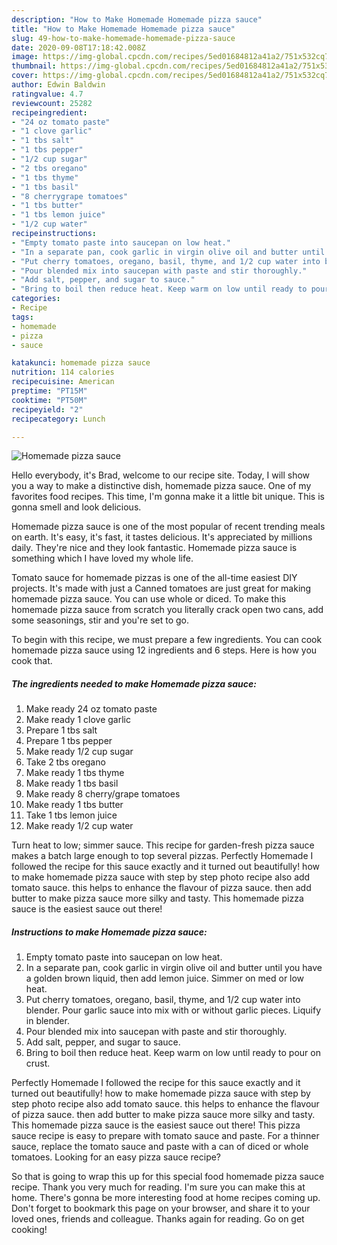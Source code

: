 ```yaml
---
description: "How to Make Homemade Homemade pizza sauce"
title: "How to Make Homemade Homemade pizza sauce"
slug: 49-how-to-make-homemade-homemade-pizza-sauce
date: 2020-09-08T17:18:42.008Z
image: https://img-global.cpcdn.com/recipes/5ed01684812a41a2/751x532cq70/homemade-pizza-sauce-recipe-main-photo.jpg
thumbnail: https://img-global.cpcdn.com/recipes/5ed01684812a41a2/751x532cq70/homemade-pizza-sauce-recipe-main-photo.jpg
cover: https://img-global.cpcdn.com/recipes/5ed01684812a41a2/751x532cq70/homemade-pizza-sauce-recipe-main-photo.jpg
author: Edwin Baldwin
ratingvalue: 4.7
reviewcount: 25282
recipeingredient:
- "24 oz tomato paste"
- "1 clove garlic"
- "1 tbs salt"
- "1 tbs pepper"
- "1/2 cup sugar"
- "2 tbs oregano"
- "1 tbs thyme"
- "1 tbs basil"
- "8 cherrygrape tomatoes"
- "1 tbs butter"
- "1 tbs lemon juice"
- "1/2 cup water"
recipeinstructions:
- "Empty tomato paste into saucepan on low heat."
- "In a separate pan, cook garlic in virgin olive oil and butter until you have a golden brown liquid, then add lemon juice. Simmer on med or low heat."
- "Put cherry tomatoes, oregano, basil, thyme, and 1/2 cup water into blender. Pour garlic sauce into mix with or without garlic pieces. Liquify in blender."
- "Pour blended mix into saucepan with paste and stir thoroughly."
- "Add salt, pepper, and sugar to sauce."
- "Bring to boil then reduce heat. Keep warm on low until ready to pour on crust."
categories:
- Recipe
tags:
- homemade
- pizza
- sauce

katakunci: homemade pizza sauce 
nutrition: 114 calories
recipecuisine: American
preptime: "PT15M"
cooktime: "PT50M"
recipeyield: "2"
recipecategory: Lunch

---
```



![Homemade pizza sauce](https://img-global.cpcdn.com/recipes/5ed01684812a41a2/751x532cq70/homemade-pizza-sauce-recipe-main-photo.jpg)

Hello everybody, it's Brad, welcome to our recipe site. Today, I will show you a way to make a distinctive dish, homemade pizza sauce. One of my favorites food recipes. This time, I'm gonna make it a little bit unique. This is gonna smell and look delicious.

Homemade pizza sauce is one of the most popular of recent trending meals on earth. It's easy, it's fast, it tastes delicious. It's appreciated by millions daily. They're nice and they look fantastic. Homemade pizza sauce is something which I have loved my whole life.

Tomato sauce for homemade pizzas is one of the all-time easiest DIY projects. It&#39;s made with just a Canned tomatoes are just great for making homemade pizza sauce. You can use whole or diced. To make this homemade pizza sauce from scratch you literally crack open two cans, add some seasonings, stir and you&#39;re set to go.


To begin with this recipe, we must prepare a few ingredients. You can cook homemade pizza sauce using 12 ingredients and 6 steps. Here is how you cook that.

<!--inarticleads1-->

##### The ingredients needed to make Homemade pizza sauce:

1. Make ready 24 oz tomato paste
1. Make ready 1 clove garlic
1. Prepare 1 tbs salt
1. Prepare 1 tbs pepper
1. Make ready 1/2 cup sugar
1. Take 2 tbs oregano
1. Make ready 1 tbs thyme
1. Make ready 1 tbs basil
1. Make ready 8 cherry/grape tomatoes
1. Make ready 1 tbs butter
1. Take 1 tbs lemon juice
1. Make ready 1/2 cup water


Turn heat to low; simmer sauce. This recipe for garden-fresh pizza sauce makes a batch large enough to top several pizzas. Perfectly Homemade I followed the recipe for this sauce exactly and it turned out beautifully! how to make homemade pizza sauce with step by step photo recipe also add tomato sauce. this helps to enhance the flavour of pizza sauce. then add butter to make pizza sauce more silky and tasty. This homemade pizza sauce is the easiest sauce out there! 

<!--inarticleads2-->

##### Instructions to make Homemade pizza sauce:

1. Empty tomato paste into saucepan on low heat.
1. In a separate pan, cook garlic in virgin olive oil and butter until you have a golden brown liquid, then add lemon juice. Simmer on med or low heat.
1. Put cherry tomatoes, oregano, basil, thyme, and 1/2 cup water into blender. Pour garlic sauce into mix with or without garlic pieces. Liquify in blender.
1. Pour blended mix into saucepan with paste and stir thoroughly.
1. Add salt, pepper, and sugar to sauce.
1. Bring to boil then reduce heat. Keep warm on low until ready to pour on crust.


Perfectly Homemade I followed the recipe for this sauce exactly and it turned out beautifully! how to make homemade pizza sauce with step by step photo recipe also add tomato sauce. this helps to enhance the flavour of pizza sauce. then add butter to make pizza sauce more silky and tasty. This homemade pizza sauce is the easiest sauce out there! This pizza sauce recipe is easy to prepare with tomato sauce and paste. For a thinner sauce, replace the tomato sauce and paste with a can of diced or whole tomatoes. Looking for an easy pizza sauce recipe? 

So that is going to wrap this up for this special food homemade pizza sauce recipe. Thank you very much for reading. I'm sure you can make this at home. There's gonna be more interesting food at home recipes coming up. Don't forget to bookmark this page on your browser, and share it to your loved ones, friends and colleague. Thanks again for reading. Go on get cooking!
